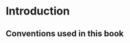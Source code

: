 Introduction
=============

Conventions used in this book
-----------

<!-- Show how code lists are rendered, etc... -->
